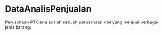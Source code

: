 # DataAnalisPenjualan
Perusahaan PT.Ceria adalah sebuah perusahaan ritel yang menjual berbagai jenis barang. 

